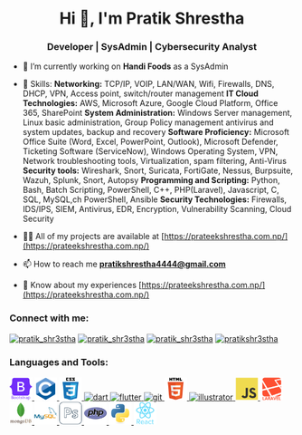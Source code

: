 <h1 align="center">Hi 👋, I'm Pratik Shrestha</h1>
<h3 align="center">Developer | SysAdmin | Cybersecurity Analyst</h3>

- 🔭 I’m currently working on **Handi Foods** as a SysAdmin

- 🌱 Skills:
**Networking:** TCP/IP, VOIP, LAN/WAN, Wifi, Firewalls, DNS, DHCP, VPN, Access point, switch/router management
**IT Cloud Technologies:** AWS, Microsoft Azure, Google Cloud Platform, Office 365, SharePoint
**System Administration:** Windows Server management, Linux basic administration, Group Policy management antivirus and system updates, backup and recovery
**Software Proficiency:** Microsoft Office Suite (Word, Excel, PowerPoint, Outlook), Microsoft Defender, Ticketing Software (ServiceNow), Windows Operating System, VPN, Network troubleshooting tools, Virtualization, spam filtering, Anti-Virus
**Security tools:** Wireshark, Snort, Suricata, FortiGate, Nessus, Burpsuite, Wazuh, Splunk, Snort, Autopsy
**Programming and Scripting:** Python, Bash, Batch Scripting, PowerShell, C++, PHP(Laravel), Javascript, C, SQL, MySQL,ch PowerShell, Ansible
**Security Technologies:** Firewalls, IDS/IPS, SIEM, Antivirus, EDR, Encryption, Vulnerability Scanning, Cloud Security

- 👨‍💻 All of my projects are available at [https://prateekshrestha.com.np/](https://prateekshrestha.com.np/)

- 📫 How to reach me **pratikshrestha4444@gmail.com**

- 📄 Know about my experiences [https://prateekshrestha.com.np/](https://prateekshrestha.com.np/)

<h3 align="left">Connect with me:</h3>
<p align="left">
<a href="[https://linkedin.com/in/pratik_shr3stha](https://www.linkedin.com/in/pratik-shrestha-np)" target="blank"><img align="center" src="https://raw.githubusercontent.com/rahuldkjain/github-profile-readme-generator/master/src/images/icons/Social/linked-in-alt.svg" alt="pratik_shr3stha" height="30" width="40" /></a>
<a href="https://fb.com/pratik_shr3stha" target="blank"><img align="center" src="https://raw.githubusercontent.com/rahuldkjain/github-profile-readme-generator/master/src/images/icons/Social/facebook.svg" alt="pratik_shr3stha" height="30" width="40" /></a>
<a href="https://instagram.com/pratik_shr3stha" target="blank"><img align="center" src="https://raw.githubusercontent.com/rahuldkjain/github-profile-readme-generator/master/src/images/icons/Social/instagram.svg" alt="pratik_shr3stha" height="30" width="40" /></a>
<a href="https://www.behance.net/pratikshr3stha" target="blank"><img align="center" src="https://raw.githubusercontent.com/rahuldkjain/github-profile-readme-generator/master/src/images/icons/Social/behance.svg" alt="pratikshr3stha" height="30" width="40" /></a>
</p>

<h3 align="left">Languages and Tools:</h3>
<p align="left"> <a href="https://getbootstrap.com" target="_blank" rel="noreferrer"> <img src="https://raw.githubusercontent.com/devicons/devicon/master/icons/bootstrap/bootstrap-plain-wordmark.svg" alt="bootstrap" width="40" height="40"/> </a> <a href="https://www.cprogramming.com/" target="_blank" rel="noreferrer"> <img src="https://raw.githubusercontent.com/devicons/devicon/master/icons/c/c-original.svg" alt="c" width="40" height="40"/> </a> <a href="https://www.w3schools.com/css/" target="_blank" rel="noreferrer"> <img src="https://raw.githubusercontent.com/devicons/devicon/master/icons/css3/css3-original-wordmark.svg" alt="css3" width="40" height="40"/> </a> <a href="https://dart.dev" target="_blank" rel="noreferrer"> <img src="https://www.vectorlogo.zone/logos/dartlang/dartlang-icon.svg" alt="dart" width="40" height="40"/> </a> <a href="https://flutter.dev" target="_blank" rel="noreferrer"> <img src="https://www.vectorlogo.zone/logos/flutterio/flutterio-icon.svg" alt="flutter" width="40" height="40"/> </a> <a href="https://git-scm.com/" target="_blank" rel="noreferrer"> <img src="https://www.vectorlogo.zone/logos/git-scm/git-scm-icon.svg" alt="git" width="40" height="40"/> </a> <a href="https://www.w3.org/html/" target="_blank" rel="noreferrer"> <img src="https://raw.githubusercontent.com/devicons/devicon/master/icons/html5/html5-original-wordmark.svg" alt="html5" width="40" height="40"/> </a> <a href="https://www.adobe.com/in/products/illustrator.html" target="_blank" rel="noreferrer"> <img src="https://www.vectorlogo.zone/logos/adobe_illustrator/adobe_illustrator-icon.svg" alt="illustrator" width="40" height="40"/> </a> <a href="https://developer.mozilla.org/en-US/docs/Web/JavaScript" target="_blank" rel="noreferrer"> <img src="https://raw.githubusercontent.com/devicons/devicon/master/icons/javascript/javascript-original.svg" alt="javascript" width="40" height="40"/> </a> <a href="https://laravel.com/" target="_blank" rel="noreferrer"> <img src="https://raw.githubusercontent.com/devicons/devicon/master/icons/laravel/laravel-plain-wordmark.svg" alt="laravel" width="40" height="40"/> </a> <a href="https://www.mongodb.com/" target="_blank" rel="noreferrer"> <img src="https://raw.githubusercontent.com/devicons/devicon/master/icons/mongodb/mongodb-original-wordmark.svg" alt="mongodb" width="40" height="40"/> </a> <a href="https://www.mysql.com/" target="_blank" rel="noreferrer"> <img src="https://raw.githubusercontent.com/devicons/devicon/master/icons/mysql/mysql-original-wordmark.svg" alt="mysql" width="40" height="40"/> </a> <a href="https://www.photoshop.com/en" target="_blank" rel="noreferrer"> <img src="https://raw.githubusercontent.com/devicons/devicon/master/icons/photoshop/photoshop-line.svg" alt="photoshop" width="40" height="40"/> </a> <a href="https://www.php.net" target="_blank" rel="noreferrer"> <img src="https://raw.githubusercontent.com/devicons/devicon/master/icons/php/php-original.svg" alt="php" width="40" height="40"/> </a> <a href="https://www.python.org" target="_blank" rel="noreferrer"> <img src="https://raw.githubusercontent.com/devicons/devicon/master/icons/python/python-original.svg" alt="python" width="40" height="40"/> </a> <a href="https://reactjs.org/" target="_blank" rel="noreferrer"> <img src="https://raw.githubusercontent.com/devicons/devicon/master/icons/react/react-original-wordmark.svg" alt="react" width="40" height="40"/> </a> </p>

